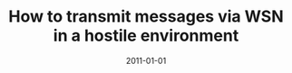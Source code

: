 ---
# Documentation: https://wowchemy.com/docs/managing-content/

title: How to transmit messages via WSN in a hostile environment
subtitle: ''
summary: ''
authors:
- Marek Klonowski
- Michał Koza
- Mirosław Kutyłowski
tags: []
categories: []
date: '2011-01-01'
lastmod: 2022-10-07T05:13:13Z
featured: false
draft: false

# Featured image
# To use, add an image named `featured.jpg/png` to your page's folder.
# Focal points: Smart, Center, TopLeft, Top, TopRight, Left, Right, BottomLeft, Bottom, BottomRight.
image:
  caption: ''
  focal_point: ''
  preview_only: false

# Projects (optional).
#   Associate this post with one or more of your projects.
#   Simply enter your project's folder or file name without extension.
#   E.g. `projects = ["internal-project"]` references `content/project/deep-learning/index.md`.
#   Otherwise, set `projects = []`.
projects: []
publishDate: '2022-10-07T05:13:12.876007Z'
publication_types:
- '1'
abstract: ''
publication: '*SECRYPT 2011 : proceedings of the International Conference on Security
  and Cryptography, Seville, Spain, 18 - 21 July, 2011.*'
---